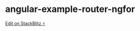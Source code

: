 # angular-example-router-ngfor

[Edit on StackBlitz ⚡️](https://stackblitz.com/edit/angular-example-router-ngfor-nk)